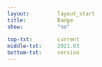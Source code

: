 ```yaml
---
layout:			layout_start
title:			Badge
show:			"no"
 
top-txt:		current
middle-txt:		2021.03
bottom-txt:		version
---
```

